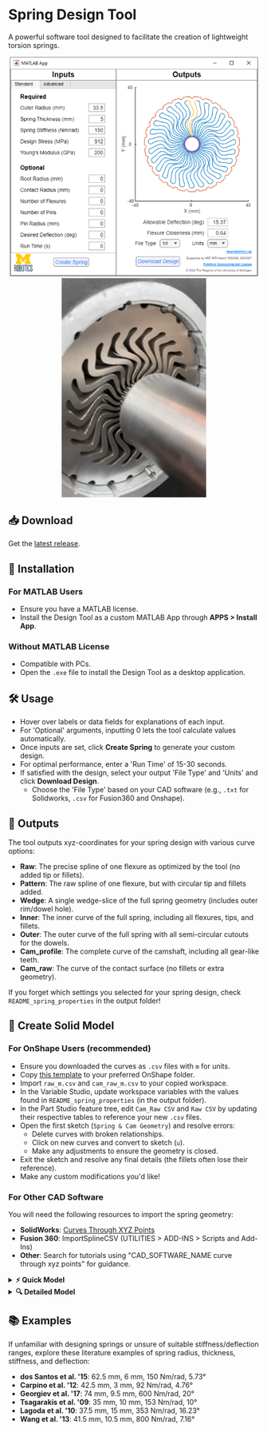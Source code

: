 # Spring Design Tool

A powerful software tool designed to facilitate the creation of lightweight torsion springs.

<div align="center">
  <img src="assets/Design Tool Snip.png" width="500" alt="Design Tool Interface"/>
  <img src="assets/spring GIF.gif" width="290" alt="Spring Design Animation"/>
</div>

## 📥 Download

Get the [latest release](https://github.com/neurobionics/spring-design-tool/releases).

## 🚀 Installation

### For MATLAB Users

- Ensure you have a MATLAB license.
- Install the Design Tool as a custom MATLAB App through **APPS > Install App**.

### Without MATLAB License

- Compatible with PCs.
- Open the `.exe` file to install the Design Tool as a desktop application.

## 🛠️ Usage

- Hover over labels or data fields for explanations of each input.
- For 'Optional' arguments, inputting 0 lets the tool calculate values automatically.
- Once inputs are set, click **Create Spring** to generate your custom design.
- For optimal performance, enter a 'Run Time' of 15-30 seconds.
- If satisfied with the design, select your output 'File Type' and 'Units' and click **Download Design**.
  - Choose the 'File Type' based on your CAD software (e.g., `.txt` for Solidworks, `.csv` for Fusion360 and Onshape).

## 📄 Outputs

The tool outputs xyz-coordinates for your spring design with various curve options:
- **Raw**: The precise spline of one flexure as optimized by the tool (no added tip or fillets).
- **Pattern**: The raw spline of one flexure, but with circular tip and fillets added.
- **Wedge**: A single wedge-slice of the full spring geometry (includes outer rim/dowel hole).
- **Inner**: The inner curve of the full spring, including all flexures, tips, and fillets.
- **Outer**: The outer curve of the full spring with all semi-circular cutouts for the dowels.
- **Cam_profile**: The complete curve of the camshaft, including all gear-like teeth.
- **Cam_raw**: The curve of the contact surface (no fillets or extra geometry).

If you forget which settings you selected for your spring design, check `README_spring_properties` in the output folder!

## 🧩 Create Solid Model

### For OnShape Users (recommended)

- Ensure you downloaded the curves as `.csv` files with `m` for units.
- Copy [this template](https://cad.onshape.com/documents/ca804b1fdb50c919aa2737f1/w/f0c25649eb1bf60ca8ba5e0b/e/71a2f57b2c3e3aa6a4f81394) to your preferred OnShape folder.
- Import `raw_m.csv` and `cam_raw_m.csv` to your copied workspace.
- In the Variable Studio, update workspace variables with the values found in `README_spring_properties` (in the output folder).
- In the Part Studio feature tree, edit `Cam_Raw CSV` and `Raw CSV` by updating their respective tables to reference your new `.csv` files.
- Open the first sketch (`Spring & Cam Geometry`) and resolve errors:
  - Delete curves with broken relationships.
  - Click on new curves and convert to sketch (`u`).
  - Make any adjustments to ensure the geometry is closed.
- Exit the sketch and resolve any final details (the fillets often lose their reference).
- Make any custom modifications you'd like!

### For Other CAD Software

You will need the following resources to import the spring geometry:
  - **SolidWorks**: [Curves Through XYZ Points](https://help.solidworks.com/2021/english/SolidWorks/sldworks/hidd_curve_in_file.htm)
  - **Fusion 360**: ImportSplineCSV (UTILITIES > ADD-INS > Scripts and Add-Ins)
  - **Other**: Search for tutorials using "CAD_SOFTWARE_NAME curve through xyz points" for guidance.

<details>
<summary><strong>⚡ Quick Model</strong></summary>
  
- **Spring**:
  - Import `inner` and `outer` using your preferred CAD package.
  - Start a sketch on the same plane and pull both curves into the sketch.
  - Extrude the enclosed area.
- **Cam**:
  - Import `cam_profile` and extrude.

</details>

<details>
<summary><strong>🔍 Detailed Model</strong></summary>
  
- **Spring**: 
  - Import `raw` using your preferred CAD package.
  - Start a sketch on the same plane and pull the raw curve into the sketch.
  - Sketch the rim wedge to close the open end of the flexure.
  - Extrude the enclosed area.
  - Sketch and extrude the flexure tip according to 'tip radius' and 'contact radius' as defined in `README_spring_properties`.
  - Add fillets at the tip geometry (same radius as 'tip radius') and flexure root (approximately 1/2 the rim thickness).
  - Use circular patterning to duplicate the model based on the number of flexures (n) defined in `README_spring_properties`.
- **Cam**:
  - Import `cam_raw` and pull the curve into a new sketch on the same plane.
  - Sketch the root geometry allowing clearance for the flexure tip.
  - Close the rest of the sketch.
  - Extrude.
  - Mirror the body across the centerline of the flexure.
  - Use circular patterning for the cam by the number of flexures (n) defined in `README_spring_properties`.

</details>

## 📚 Examples

If unfamiliar with designing springs or unsure of suitable stiffness/deflection ranges, explore these literature examples of spring radius, thickness, stiffness, and deflection:

- **dos Santos et al. '15**: 62.5 mm, 6 mm, 150 Nm/rad, 5.73°
- **Carpino et al. '12**: 42.5 mm, 3 mm, 92 Nm/rad, 4.76°
- **Georgiev et al. '17**: 74 mm, 9.5 mm, 600 Nm/rad, 20°
- **Tsagarakis et al. '09**: 35 mm, 10 mm, 153 Nm/rad, 10°
- **Lagoda et al. '10**: 37.5 mm, 15 mm, 353 Nm/rad, 16.23°
- **Wang et al. '13**: 41.5 mm, 10.5 mm, 800 Nm/rad, 7.16°
